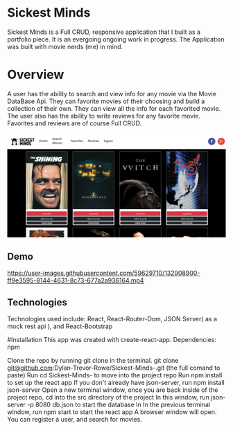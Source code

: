 # Sickest Minds

Sickest Minds is a Full CRUD, responsive application that I built as a portfolio piece. It is an evergoing ongoing work in progress.
The Application was built with movie nerds (me) in mind. 

# Overview

A user has the ability to search and view info for any movie via the Movie DataBase Api. They can favorite movies of their choosing and
build a collection of their own. They can view all the info for each favorited movie. The user also has the ability to write reviews for any favorite movie. 
Favorites and reviews are of course Full CRUD. 


![Sickest Minds](https://github.com/Dylan-Trevor-Rowe/Sickest-Minds-/blob/main/src/components/sickestMindsScreenshot.jpg)

## Demo

https://user-images.githubusercontent.com/59629710/132908900-ff9e3595-8144-4631-8c73-677a2a936164.mp4



## Technologies 
Technologies used include: React, React-Router-Dom,  JSON Server( as a mock rest api ), and React-Bootstrap

#Installation
This app was created with create-react-app. Dependencies: npm

Clone the repo by running git clone in the terminal. git clone git@github.com:Dylan-Trevor-Rowe/Sickest-Minds-.git (the full comand to paste)
Run cd Sickest-Minds- to move into the project repo
Run npm install to set up the react app
If you don't already have json-server, run npm install json-server
Open a new terminal window, once you are back inside of the project repo, cd into the src directory of the project
In this window, run json-server -p 8080 db.json to start the database
In In the previous terminal window, run npm start to start the react app
A browser window will open. You can register a user, and search for movies. 



